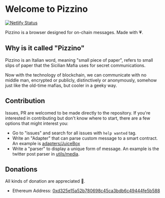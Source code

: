 # Welcome to Pizzino

[![Netlify Status](https://api.netlify.com/api/v1/badges/1cd5b65e-ec05-401e-840d-cd8269eb93df/deploy-status)](https://app.netlify.com/sites/pizzino/deploys)

Pizzino is a browser designed for on-chain messages. Made with 💗.

## Why is it called "Pizzino"

Pizzino is an Italian word, meaning "small piece of paper", refers to small slips of paper that the Sicilian Mafia uses for secret communications.

Now with the technology of blockchain, we can communicate with no middle man, encrypted or publicly, distinctively or anonymously, somehow just like the old-time mafias, but cooler in a geeky way.

## Contribution

Issues, PR are welcomed to be made directly to the repository. If you're interested in contributing but don't know where to start, there are a few options that might interest you:

* Go to "issues" and search for all issues with `help wanted` tag.
* Write an "Adapter" that can parse custom message to a smart contract. An example is [adapters/JuiceBox](src/adapters/JuiceBox.ts)
* Write a "parser" to display a unique form of message. An example is the twitter post parser in [utils/media](src/utils/media.ts).

## Donations

All kinds of donation are appreciated 💖.

* Ethereum Address: [0xd325e15a52b780698c45ca3bdb6c49444fe5b588](https://etherscan.io/address/0xd325e15a52b780698c45ca3bdb6c49444fe5b588)

